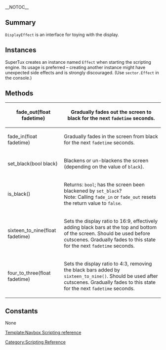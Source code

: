 \_\_NOTOC\_\_

Summary
-------

`DisplayEffect` is an interface for toying with the display.

Instances
---------

SuperTux creates an instance named `Effect` when starting the scripting engine. Its usage is preferred – creating another instance might have unexpected side effects and is strongly discouraged. (Use `sector.Effect` in the console.)

Methods
-------

<table>
<thead>
<tr class="header">
<th><p>fade_out(float fadetime)</p></th>
<th><p>Gradually fades out the screen to black for the next <code>fadetime</code> seconds.</p></th>
</tr>
</thead>
<tbody>
<tr class="odd">
<td><p>fade_in(float fadetime)</p></td>
<td><p>Gradually fades in the screen from black for the next <code>fadetime</code> seconds.</p></td>
</tr>
<tr class="even">
<td><p>set_black(bool black)</p></td>
<td><p>Blackens or un-blackens the screen (depending on the value of <code>black</code>).</p></td>
</tr>
<tr class="odd">
<td><p>is_black()</p></td>
<td><p>Returns: <code>bool</code>; has the screen been blackened by <code>set_black</code>?<br />
Note: Calling <code>fade_in</code> or <code>fade_out</code> resets the return value to <code>false</code>.</p></td>
</tr>
<tr class="even">
<td><p>sixteen_to_nine(float fadetime)</p></td>
<td><p>Sets the display ratio to 16:9, effectively adding black bars at the top and bottom of the screen. Should be used before cutscenes. Gradually fades to this state for the next <code>fadetime</code> seconds.</p></td>
</tr>
<tr class="odd">
<td><p>four_to_three(float fadetime)</p></td>
<td><p>Sets the display ratio to 4:3, removing the black bars added by <code>sixteen_to_nine()</code>. Should be used after cutscenes. Gradually fades to this state for the next <code>fadetime</code> seconds.</p></td>
</tr>
</tbody>
</table>

Constants
---------

None

[Template:Navbox Scripting reference](Template:Navbox_Scripting_reference "wikilink")

[Category:Scripting Reference](Category:Scripting_Reference "wikilink")
